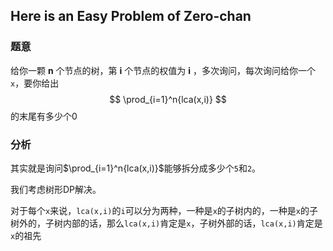 ## Here is an Easy Problem of Zero-chan

### 题意

给你一颗 **n** 个节点的树，第 **i** 个节点的权值为 **i** ，多次询问，每次询问给你一个`x`，要你给出
$$
\prod_{i=1}^n{lca(x,i)}
$$
的末尾有多少个0

### 分析

其实就是询问$\prod_{i=1}^n{lca(x,i)}$能够拆分成多少个`5`和`2`。

我们考虑树形DP解决。

对于每个`x`来说，`lca(x,i)`的`i`可以分为两种，一种是`x`的子树内的，一种是`x`的子树外的，子树内部的话，那么`lca(x,i)`肯定是`x`，子树外部的话，`lca(x,i)`肯定是`x`的祖先